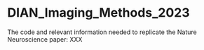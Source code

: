 # DIAN_Imaging_Methods_2023
The code and relevant information needed to replicate the Nature Neuroscience paper: XXX
